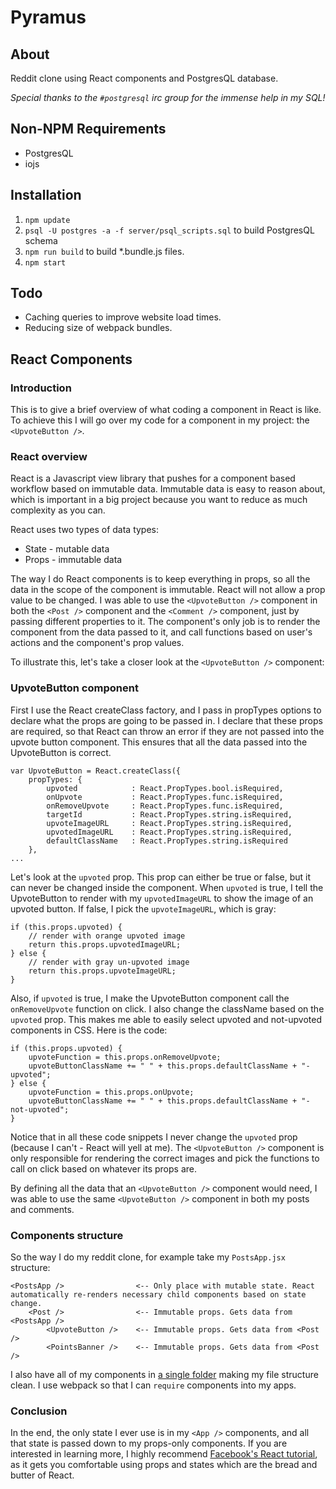 # Pyramus
## About
Reddit clone using React components and PostgresQL database.

*Special thanks to the `#postgresql` irc group for the immense help in my SQL!*

## Non-NPM Requirements
* PostgresQL
* iojs

## Installation
1. `npm update`
2. `psql -U postgres -a -f server/psql_scripts.sql` to build PostgresQL schema
3. `npm run build` to build \*.bundle.js files.
4. `npm start`

## Todo

* Caching queries to improve website load times.
* Reducing size of webpack bundles.

## React Components

### Introduction
This is to give a brief overview of what coding a component in React is like. To achieve this I will go over my code for a component in my project: the `<UpvoteButton />`.

### React overview
React is a Javascript view library that pushes for a component based workflow based on immutable data. Immutable data is easy to reason about, which is important in a big project because you want to reduce as much complexity as you can.

React uses two types of data types:

* State - mutable data
* Props - immutable data

The way I do React components is to keep everything in props, so all the data in the scope of the component is immutable. React will not allow a prop value to be changed. I was able to use the `<UpvoteButton />` component in both the `<Post />` component and the `<Comment />` component, just by passing different properties to it. The component's only job is to render the component from the data passed to it, and call functions based on user's actions and the component's prop values.

To illustrate this, let's take a closer look at the `<UpvoteButton />` component:

### UpvoteButton component

First I use the React createClass factory, and I pass in propTypes options to declare what the props are going to be passed in. I declare that these props are required, so that React can throw an error if they are not passed into the upvote button component. This ensures that all the data passed into the UpvoteButton is correct.

    var UpvoteButton = React.createClass({
        propTypes: {
            upvoted            : React.PropTypes.bool.isRequired,
            onUpvote           : React.PropTypes.func.isRequired,
            onRemoveUpvote     : React.PropTypes.func.isRequired,
            targetId           : React.PropTypes.string.isRequired,
            upvoteImageURL     : React.PropTypes.string.isRequired,
            upvotedImageURL    : React.PropTypes.string.isRequired,
            defaultClassName   : React.PropTypes.string.isRequired
        },
    ...

Let's look at the `upvoted` prop. This prop can either be true or false, but it can never be changed inside the component. When `upvoted` is true, I tell the UpvoteButton to render with my `upvotedImageURL` to show the image of an upvoted button. If false, I pick the `upvoteImageURL`, which is gray:

    if (this.props.upvoted) {
        // render with orange upvoted image
        return this.props.upvotedImageURL;
    } else {
        // render with gray un-upvoted image
        return this.props.upvoteImageURL;
    }

Also, if `upvoted` is true, I make the UpvoteButton component call the `onRemoveUpvote` function on click. I also change the className based on the `upvoted` prop. This makes me able to easily select upvoted and not-upvoted components in CSS. Here is the code:

    if (this.props.upvoted) {
        upvoteFunction = this.props.onRemoveUpvote;
        upvoteButtonClassName += " " + this.props.defaultClassName + "-upvoted";
    } else {
        upvoteFunction = this.props.onUpvote;
        upvoteButtonClassName += " " + this.props.defaultClassName + "-not-upvoted";
    }

Notice that in all these code snippets I never change the `upvoted` prop (because I can't - React will yell at me). The `<UpvoteButton />` component is only responsible for rendering the correct images and pick the functions to call on click based on whatever its props are.

By defining all the data that an `<UpvoteButton />` component would need, I was able to use the same `<UpvoteButton />` component in both my posts and comments.

### Components structure
So the way I do my reddit clone, for example take my `PostsApp.jsx` structure:

    <PostsApp />                <-- Only place with mutable state. React automatically re-renders necessary child components based on state change.
        <Post />                <-- Immutable props. Gets data from <PostsApp />
            <UpvoteButton />    <-- Immutable props. Gets data from <Post />
            <PointsBanner />    <-- Immutable props. Gets data from <Post />

I also have all of my components in [a single folder](https://github.com/keithyong/pyramus/tree/master/client) making my file structure clean. I use webpack so that I can `require` components into my apps.

### Conclusion
In the end, the only state I ever use is in my `<App />` components, and all that state is passed down to my props-only components. If you are interested in learning more, I highly recommend [Facebook's React tutorial](http://facebook.github.io/react/docs/tutorial.html), as it gets you comfortable using props and states which are the bread and butter of React.
